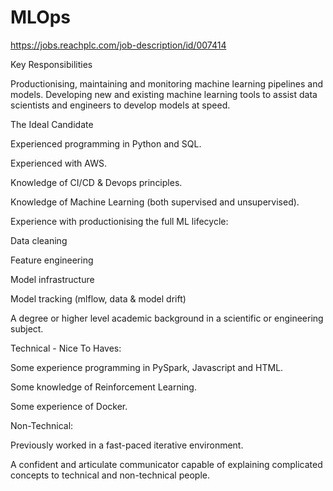 # MLOps

https://jobs.reachplc.com/job-description/id/007414

Key Responsibilities

  Productionising, maintaining and monitoring machine learning pipelines and models.
  Developing new and existing machine learning tools to assist data scientists and engineers to develop models at speed.
  
The Ideal Candidate

  Experienced programming in Python and SQL.
  
  Experienced with AWS.
  
  Knowledge of CI/CD & Devops principles.
  
  Knowledge of Machine Learning (both supervised and unsupervised).
  
  Experience with productionising the full ML lifecycle:
  
  Data cleaning
  
  Feature engineering
  
  Model infrastructure
  
  Model tracking (mlflow, data & model drift)
  
  A degree or higher level academic background in a scientific or engineering subject.
  
Technical - Nice To Haves:

  Some experience programming in PySpark, Javascript and HTML.
 
  Some knowledge of Reinforcement Learning.
  
  Some experience of Docker.
  
Non-Technical:

  Previously worked in a fast-paced iterative environment.
  
  A confident and articulate communicator capable of explaining complicated concepts to technical and non-technical people.
